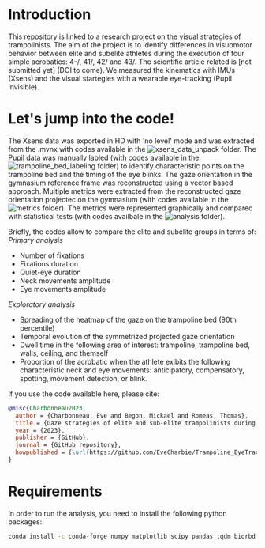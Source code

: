 # Introduction
This repository is linked to a research project on the visual strategies of trampolinists. The aim of the project is to identify differences in visuomotor behavior between elite and subelite athletes during the execution of four simple acrobatics: 4-/, 41/, 42/ and 43/. The scientific article related is [not submitted yet] (DOI to come). We measured the kinematics with IMUs (Xsens) and the visual startegies with a wearable eye-tracking (Pupil invisible). 

# Let's jump into the code!
The Xsens data was exported in HD with 'no level' mode and was extracted from the .mvnx with codes available in the ![xsens_data_unpack](xsens_data_unpack) folder. The Pupil data was manually labled (with codes available in the ![trampoline_bed_labeling](trampoline_bed_labeling) folder) to identify characteristic points on the trampoline bed and the timing of the eye blinks. The gaze orientation in the gymnasium reference frame was reconstructed using a vector based approach. Multiple metrics were extracted from the reconstructed gaze orientation projectec on the gymnasium (with codes available in the ![metrics](metrics) folder). The metrics were represented graphically and compared with statistical tests (with codes availbale in the ![analysis](analysis) folder).

Briefly, the codes allow to compare the elite and subelite groups in terms of:
_Primary analysis_
- Number of fixations
- Fixations duration
- Quiet-eye duration
- Neck movements amplitude
- Eye movements amplitude

_Exploratory analysis_
- Spreading of the heatmap of the gaze on the trampoline bed (90th percentile)
- Temporal evolution of the symmetrized projected gaze orientation
- Dwell time in the following area of interest: trampoline, trampoline bed, walls, ceiling, and themself
- Proportion of the acrobatic when the athlete exibits the following characteristic neck and eye movements: anticipatory, compensatory, spotting, movement detection, or blink.

If you use the code available here, please cite:
```bibtex
@misc{Charbonneau2023,
  author = {Charbonneau, Eve and Begon, Mickael and Romeas, Thomas},
  title = {Gaze strategies of elite and sub-elite trampolinists during varying difficulty levels of twisting somersaults.},
  year = {2023},
  publisher = {GitHub},
  journal = {GitHub repository},
  howpublished = {\url{https://github.com/EveCharbie/Trampoline_EyeTracking_IMUs}}
}
```

# Requirements
In order to run the analysis, you need to install the following python packages:
```bash
conda install -c conda-forge numpy matplotlib scipy pandas tqdm biorbd opencv ipython itertools casadi quaternion requests pprint seaborn tkinter
```
